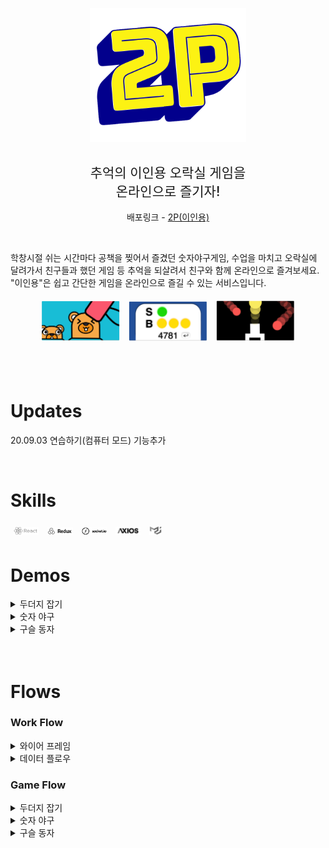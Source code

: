 
<p align= "center">
  <img src="./img/logo.png" width="250px">
</p>
<h2 align="center" style="font-weight: 500">추억의 이인용 오락실 게임을 
<br>온라인으로 즐기자!</h2>

<p align="center">
배포링크 -
  <a href="http://project-2p.s3-website.ap-northeast-2.amazonaws.com/">
    2P(이인용) 
  </a>
</p>
<br>


학창시절 쉬는 시간마다 공책을 찢어서 즐겼던 숫자야구게임, 수업을 마치고 오락실에 달려가서 친구들과 했던 게임 등 추억을 되살려서 친구와 함께 온라인으로 즐겨보세요. "이인용"은 쉽고 간단한 게임을 온라인으로 즐길 수 있는 서비스입니다.
<br>


<p align= "center">
  <img src="./img/moleThumbnail.png" width="25%" style="margin: 5px">
  <img src="./img/numsThumbnail.png" width="25%" style="margin: 5px">
  <img src="./img/ballThumbnail.png" width="25%" style="margin: 5px">
</p>


<br>
<br>


# Updates

20.09.03 연습하기(컴퓨터 모드) 기능추가

<br />

# Skills
<div>
<img src="./img/react.png" width="8%" style="margin: 5px">
<img src="./img/redux.png" width="8%" style="margin: 5px">
<img src="./img/socket.png" width="8%" style="margin: 5px">
<img src="./img/axios.png" width="8%" style="margin: 5px">
<img src="./img/material.png" width="4%" style="margin: 5px">
</div>


# Demos
<details>
  <summary>두더지 잡기</summary>
  <img src="./img/molePlay.gif" width="100%" style="margin: 5px">
</details>
<details>
  <summary>숫자 야구</summary>
  <img src="./img/numsPlay.gif" width="100%" style="margin: 5px">
</details>
<details>
  <summary>구슬 동자</summary>
  <img src="./img/ballPlay.gif" width="100%" style="margin: 5px">
</details>
<br />
<br />

# Flows

### Work Flow

<details>
  <summary>와이어 프레임</summary>
  <img src="./img/workFlow.jpg" width="90%">
</details>
<details>
  <summary>데이터 플로우</summary>
  <img src="./img/dataFlow.jpg" width="100%">
</details>

### Game Flow

<details>
<summary>두더지 잡기</summary>
  <img src="./img/moleFlow.png" width="100%">
</details>
<details>
<summary>숫자 야구</summary>
  <img src="./img/numsFlow.png" width="100%">
</details>
<details>
<summary>구슬 동자</summary>
  <img src="./img/ballFlow.png" width="100%">
</details>

<br />



